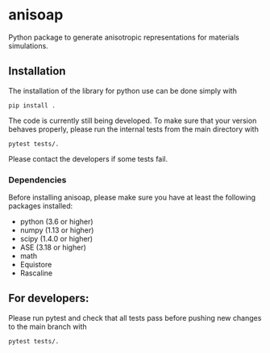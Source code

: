 # anisoap
Python package to generate anisotropic representations for materials simulations.

## Installation

The installation of the library for python use can be done simply with

    pip install .

The code is currently still being developed. To make sure that your version behaves properly, please run the internal tests from the main directory with

    pytest tests/.

Please contact the developers if some tests fail.

### Dependencies

Before installing anisoap, please make sure you have at least the
following packages installed:
* python (3.6 or higher)
* numpy (1.13 or higher)
* scipy (1.4.0 or higher)
* ASE (3.18 or higher)
* math
* Equistore
* Rascaline 

## For developers:
Please run pytest and check that all tests pass before pushing new changes to the main branch with

    pytest tests/.

